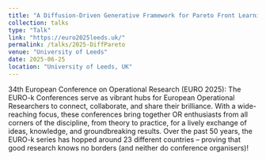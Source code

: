 ```yaml
---
title: "A Diffusion-Driven Generative Framework for Pareto Front Learning"
collection: talks
type: "Talk"
link: "https://euro2025leeds.uk/"
permalink: /talks/2025-DiffPareto
venue: "University of Leeds"
date: 2025-06-25
location: "University of Leeds, UK"
---
```


34th European Conference on Operational Research (EURO 2025): 
The EURO-k Conferences serve as vibrant hubs for European Operational Researchers to connect, collaborate, and share their brilliance. With a wide-reaching focus, these conferences bring together OR enthusiasts from all corners of the discipline, from theory to practice, for a lively exchange of ideas, knowledge, and groundbreaking results. Over the past 50 years, the EURO-k series has hopped around 23 different countries – proving that good research knows no borders (and neither do conference organisers)!
